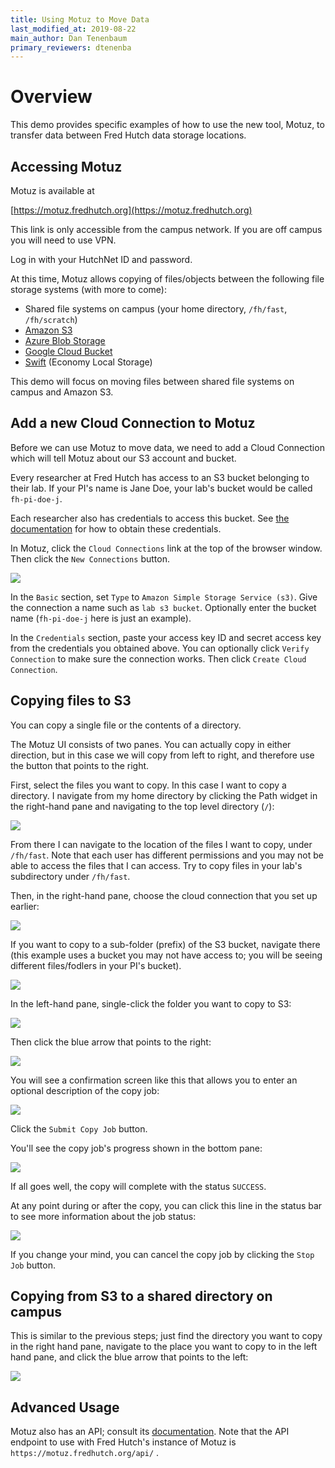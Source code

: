 ```yaml
---
title: Using Motuz to Move Data
last_modified_at: 2019-08-22
main_author: Dan Tenenbaum
primary_reviewers: dtenenba
---
```


# Overview

This demo provides specific examples of how to use the new tool, Motuz, to transfer data between Fred Hutch data storage locations.  

## Accessing Motuz

Motuz is available at 

[https://motuz.fredhutch.org](https://motuz.fredhutch.org)

This link is only accessible from the campus network. If you are off campus you will need
to use VPN.

Log in with your HutchNet ID and password.

At this time, Motuz allows copying of files/objects between the following file storage systems (with more to come):

* Shared file systems on campus (your home directory, `/fh/fast`, `/fh/scratch`)
* [Amazon S3](https://aws.amazon.com/s3/)
* [Azure Blob Storage](https://aws.amazon.com/s3/)
* [Google Cloud Bucket](https://cloud.google.com/storage/docs/json_api/v1/buckets)
* [Swift](/compdemos/Economy-storage/) (Economy Local Storage)

This demo will focus on moving files between 
shared file systems on campus and Amazon S3.

## Add a new Cloud Connection to Motuz

Before we can use Motuz to move data, we need to add a Cloud Connection
which will tell Motuz about our S3 account and bucket.

Every researcher at Fred Hutch has access to 
an S3 bucket belonging to their lab. If your PI's name is Jane Doe, your lab's bucket would be called `fh-pi-doe-j`. 

Each researcher also has credentials to access 
this bucket. See [the documentation](/scicomputing/access_credentials/#gui-instructions) for how to obtain these credentials.

In Motuz, click the `Cloud Connections` link at the top of the browser window. Then click the `New Connections` button. 

![](/assets/motuz/2019-08-23-12-30-33.png)

In the `Basic` section, set `Type` to `Amazon Simple Storage Service (s3)`. Give the connection a name such as `lab s3 bucket`. Optionally enter the bucket name (`fh-pi-doe-j` here is just an example).

In the `Credentials` section, paste your access key ID and secret access key from the credentials you obtained above. You can optionally click `Verify Connection` to make sure the connection works. Then click `Create Cloud Connection`.

## Copying files to S3

You can copy a single file or the contents of a directory. 

The Motuz UI consists of two panes. You can actually copy in either direction, but in this case we will copy from left to right, and therefore use the button that points to the right.

First, select the files you want to copy. In this case I want to copy a directory. I navigate from my home directory by clicking the Path widget in the right-hand pane and navigating to the top level directory (`/`):

![](/assets/motuz/2019-08-29-11-57-11.png)

From there I can navigate to the location
of the files I want to copy, under `/fh/fast`.
Note that each user has different permissions and you may not be able to access the files that I can access. Try to copy files in your lab's subdirectory under `/fh/fast`.

Then, in the right-hand pane, choose the cloud connection that you set up earlier:

![](/assets/motuz/2019-08-29-11-59-47.png)

If you want to copy to a sub-folder (prefix) 
of the S3 bucket, navigate there (this example uses a bucket you may not have access to; you will be seeing different files/fodlers
in your PI's bucket).

![](/assets/motuz/2019-08-29-12-02-29.png)

In the left-hand pane, single-click the folder you want to copy to S3:

![](/assets/motuz/2019-08-29-12-03-33.png)

Then click the blue arrow that points to the right:

![](/assets/motuz/2019-08-29-12-03-58.png)

You will see a confirmation screen like this that allows you to enter an optional description of the copy job:

![](/assets/motuz/2019-08-29-12-05-23.png)

Click the `Submit Copy Job` button. 

You'll see the copy job's progress shown in the bottom pane:

![](/assets/motuz/2019-08-29-12-06-01.png)

If all goes well, the copy will complete with the status `SUCCESS`. 

At any point during or after the copy, you can click this line in the status bar to see more information about the job status:

![](/assets/motuz/2019-08-29-12-08-16.png)

If you change your mind, you can cancel the copy job by clicking the `Stop Job` button.


## Copying from S3 to a shared directory on campus

This is similar to the previous steps; just find the directory you want to copy in the right hand pane, navigate to the place you want to copy to in the left hand pane, and click the blue arrow that points to the left:

![](/assets/motuz/2019-08-29-12-13-27.png)


## Advanced Usage

Motuz also has an API; consult its [documentation](https://github.com/FredHutch/motuz/#how-to-use-the-api). Note that the API endpoint to use with Fred Hutch's instance of Motuz is `https://motuz.fredhutch.org/api/` .

